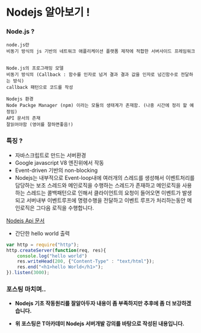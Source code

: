 # Nodejs 알아보기 !

### Node.js ?
```
node.js란
비동기 방식의 js 기반의 네트워크 애플리케이션 플랫폼 제작에 적합한 서버사이드 프레임워크


Node.js의 프로그래밍 모델
비동기 방식의 (Callback : 함수를 인자로 넘겨 결과 결과 값을 인자로 넘긴함수로 전달하는 방식)
callback 패턴으로 코드를 작성

Nodejs 환경
Node Packge Manager (npm) 이라는 모듈의 생태계가 존재함. (나중 시간에 정리 할 예정임)
API 문서의 존재
잘읽어야함 (영어를 잘하면좋음!)
```
### 특징 ?
  - 자바스크립트로 만드는 서버환경
  - Google javascript V8 엔진위에서 작동
  - Event-driven  기반의 non-blocking
  - Nodejs는 내부적으로 Event-loop내에 여러개의 스레드를 생성해서 이벤트처리를 담당하는 보조 스레드와 메인로직을 수행하는 스레드가 존재하고 메인로직을 사용하는 스레드는 콜백패턴으로 인해서 클라이언트의 요청이 들어오면 이벤트가 발생되고 서버내부 이벤트루프에 명령수행을 전달하고 이벤트 루프가 처리하는동안 메인로직은 그다음 로직을 수행합니다.


[Nodejs Api 문서](https://nodejs.org/dist/latest-v6.x/docs/api/)

- 간단한 hello world 출력


```javascript
var http = require("http");
http.createServer(function(req, res){
    console.log("hello world")
    res.writeHead(200, {"Content-Type" : "text/html"});
    res.end("<h1>hello World</h1>");
}).listen(3000);
```
### 포스팅 마치며..


  - __Nodejs 기초 작동원리를 잘알아두자
  내용이 좀 부족하지만 추후에 좀 더 보강하겠습니다.__


  - __위 포스팅은 T아카데미 Nodejs 서버개발 강의를 바탕으로 작성된 내용입니다.__
